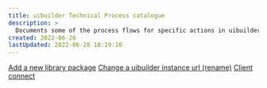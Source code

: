 ```yaml
---
title: uibuilder Technical Process catalogue
description: >
  Documents some of the process flows for specific actions in uibuilder. For uibuilder developers.
created: 2022-06-26
lastUpdated: 2022-06-28 18:19:10
---
```


[Add a new library package](processes/add-library)
[Change a uibuilder instance url (rename)](processes/url-change-rename)
[Client connect](processes/client-connect)